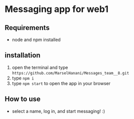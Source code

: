 # Messaging app for web1 

## Requirements
- node and npm installed

## installation
1. open the terminal and type `https://github.com/MarselHanani/Messages_team__8.git`
2. type `npm i`
3. type `npm start` to open the app in your browser

## How to use
- select a name, log in, and start messaging! :)
